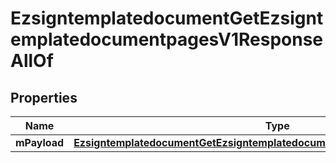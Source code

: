 

# EzsigntemplatedocumentGetEzsigntemplatedocumentpagesV1ResponseAllOf

## Properties

Name | Type | Description | Notes
------------ | ------------- | ------------- | -------------
**mPayload** | [**EzsigntemplatedocumentGetEzsigntemplatedocumentpagesV1ResponseMPayload**](EzsigntemplatedocumentGetEzsigntemplatedocumentpagesV1ResponseMPayload.md) |  | 




